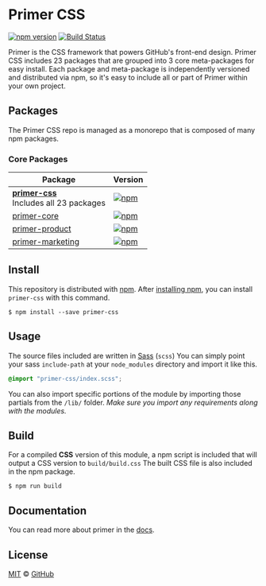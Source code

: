 # Primer CSS

[![npm version](http://img.shields.io/npm/v/primer-css.svg)](https://www.npmjs.org/package/primer-css)
[![Build Status](https://travis-ci.org/primer/primer-css.svg?branch=master)](https://travis-ci.org/primer/primer-css)

Primer is the CSS framework that powers GitHub's front-end design. Primer CSS includes 23 packages that are grouped into 3 core meta-packages for easy install. Each package and meta-package is independently versioned and distributed via npm, so it's easy to include all or part of Primer within your own project.

## Packages

The Primer CSS repo is managed as a monorepo that is composed of many npm packages.

### Core Packages

| Package | Version |
|---|---|
| **[primer-css](/packages/primer-css)** <br />Includes all 23 packages | [![npm](http://img.shields.io/npm/v/primer-css.svg)](https://www.npmjs.com/package/primer-css) |
| [primer-core](/packages/primer-core) | [![npm](http://img.shields.io/npm/v/primer-core.svg)](https://www.npmjs.com/package/primer-core) |
| [primer-product](/packages/primer-product) |  [![npm](http://img.shields.io/npm/v/primer-product.svg)](https://www.npmjs.com/package/primer-product) |
| [primer-marketing](/packages/primer-marketing) | [![npm](http://img.shields.io/npm/v/primer-marketing.svg)](https://www.npmjs.com/package/primer-marketing) |

## Install

This repository is distributed with [npm][npm]. After [installing npm][install-npm], you can install `primer-css` with this command.

```
$ npm install --save primer-css
```

## Usage

The source files included are written in [Sass][sass] (`scss`) You can simply point your sass `include-path` at your `node_modules` directory and import it like this.

```scss
@import "primer-css/index.scss";
```

You can also import specific portions of the module by importing those partials from the `/lib/` folder. _Make sure you import any requirements along with the modules._

## Build

For a compiled **CSS** version of this module, a npm script is included that will output a CSS version to `build/build.css` The built CSS file is also included in the npm package.

```
$ npm run build
```

## Documentation

You can read more about primer in the [docs][docs].

## License

[MIT](./LICENSE) &copy; [GitHub](https://github.com/)

[primer]: https://github.com/primer/primer
[docs]: http://primercss.io/
[npm]: https://www.npmjs.com/
[install-npm]: https://docs.npmjs.com/getting-started/installing-node
[sass]: http://sass-lang.com/
